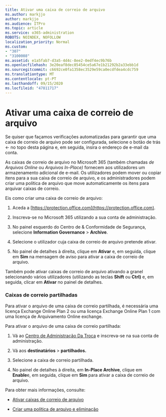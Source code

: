```yaml
---
title: Ativar uma caixa de correio de arquivo
ms.author: markjjo
author: markjjo
ms.audience: ITPro
ms.topic: article
ms.service: o365-administration
ROBOTS: NOINDEX, NOFOLLOW
localization_priority: Normal
ms.custom:
- "307"
- "3100008"
ms.assetid: e1a5fab7-d3a5-4d4c-8ee2-0edf4ec9b76b
ms.openlocfilehash: 3e20eaf8dec85454ce5a67e1b21292b2a33ebb1d
ms.sourcegitcommit: c6692ce0fa1358ec3529e59ca0ecdfdea4cdc759
ms.translationtype: MT
ms.contentlocale: pt-PT
ms.lasthandoff: 09/15/2020
ms.locfileid: "47811717"
---
```

# <a name="enable-an-archive-mailbox"></a>Ativar uma caixa de correio de arquivo

Se quiser que façamos verificações automatizadas para garantir que uma caixa de correio de arquivo pode ser configurada, selecione o botão de trás <- no topo desta página e, em seguida, insira o endereço de e-mail da conta.

As caixas de correio de arquivo no Microsoft 365 (também chamadas *de Arquivos Online* ou *Arquivos In-Place)* fornecem aos utilizadores um armazenamento adicional de e-mail. Os utilizadores podem mover ou copiar itens para a sua caixa de correio de arquivo, e os administradores podem criar uma política de arquivo que move automaticamente os itens para arquivar caixas de correio.
  
Eis como criar uma caixa de correio de arquivo:
  
1. Aceda a [https://protection.office.com](https://protection.office.com).

2. Inscreva-se no Microsoft 365 utilizando a sua conta de administração.

3. No painel esquerdo do Centro de &amp; Conformidade de Segurança, selecione **Information Governance** \> **Archive**.

4. Selecione o utilizador cuja caixa de correio de arquivo pretende ativar.

5. No painel de detalhes à direita, clique em **Ativar** e, em seguida, clique em **Sim** na mensagem de aviso para ativar a caixa de correio de arquivo.

Também pode ativar caixas de correio de arquivo ativando a granel selecionando vários utilizadores (utilizando as teclas **Shift** ou **Ctrl)** e, em seguida, clicar em **Ativar** no painel de detalhes.
  
### <a name="shared-mailboxes"></a>Caixas de correio partilhadas

Para ativar o arquivo de uma caixa de correio partilhada, é necessária uma licença Exchange Online Plan 2 ou uma licença Exchange Online Plan 1 com uma licença de Arquivamento Online exchange.  

Para ativar o arquivo de uma caixa de correio partilhada:

1. Vá ao [Centro de Administração Da Troca](https://outlook.office365.com/ecp) e inscreva-se na sua conta de administração.

2. Vá aos **destinatários**  >  **partilhados.**

3. Selecione a caixa de correio partilhada.

4. No painel de detalhes à direita, em **In-Place Archive**, clique em **Enable**e, em seguida, clique em **Sim** para ativar a caixa de correio de arquivo.

Para obter mais informações, consulte:
  
- [Ativar caixas de correio de arquivo](https://docs.microsoft.com/microsoft-365/compliance/enable-archive-mailboxes)

- [Criar uma política de arquivo e eliminação](https://docs.microsoft.com//office365/securitycompliance/set-up-an-archive-and-deletion-policy-for-mailboxes)
